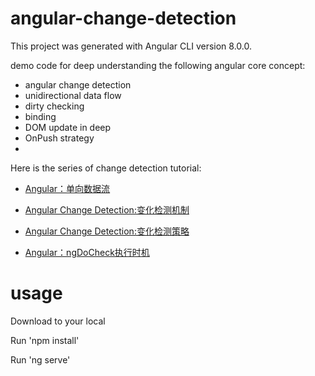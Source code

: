 
# angular-change-detection
This project was generated with Angular CLI version 8.0.0.

demo code for deep understanding the following angular core concept:
- angular change detection 
- unidirectional data flow 
- dirty checking 
- binding
- DOM update in deep
- OnPush strategy
- 

Here is the series of change detection tutorial:

- [Angular：单向数据流](https://limeii.github.io/2019/06/angular-unidirectional-data-flow/)

- [Angular Change Detection:变化检测机制](https://limeii.github.io/2019/06/angular-changedetection/)

- [Angular Change Detection:变化检测策略](https://limeii.github.io/2019/06/angular-changeDetectionStrategy-OnPush/)

- [Angular：ngDoCheck执行时机](https://limeii.github.io/2019/06/angular-ngdocheck-onpush-strategy/)

# usage

Download to your local

Run 'npm install'

Run 'ng serve'


